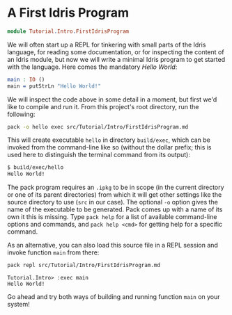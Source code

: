 # A First Idris Program

```idris
module Tutorial.Intro.FirstIdrisProgram
```

We will often start up a REPL for tinkering with small parts of the Idris language, for reading some documentation, or for inspecting the content of an Idris module, but now we will write a minimal Idris program to get started with the language. Here comes the mandatory *Hello World*:

```idris
main : IO ()
main = putStrLn "Hello World!"
```

We will inspect the code above in some detail in a moment, but first we'd like to compile and run it. From this project's root directory, run the following:

```sh
pack -o hello exec src/Tutorial/Intro/FirstIdrisProgram.md
```

This will create executable `hello` in directory `build/exec`, which can be invoked from the command-line like so (without the dollar prefix; this is used here to distinguish the terminal command from its output):

```sh
$ build/exec/hello
Hello World!
```

The pack program requires an `.ipkg` to be in scope (in the current directory or one of its parent directories) from which it will get other settings like the source directory to use (`src` in our case). The optional `-o` option gives the name of the executable to be generated. Pack comes up with a name of its own it this is missing. Type `pack help` for a list of available command-line options and commands, and `pack help <cmd>` for getting help for a specific command.

As an alternative, you can also load this source file in a REPL session and invoke function `main` from there:

```sh
pack repl src/Tutorial/Intro/FirstIdrisProgram.md
```

```repl
Tutorial.Intro> :exec main
Hello World!
```

Go ahead and try both ways of building and running function `main` on your system!

<!-- vi: filetype=idris2:syntax=markdown
-->
